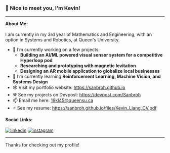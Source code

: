 ### 👋 Nice to meet you, I'm Kevin!
---
**About Me:** <br><br>
I am currently in my 3rd year of Mathematics and Engineering, with an option in Systems and Robotics, at Queen's University.

- 🚅 I’m currently working on a few projects:
  - **Building an AI/ML powered visual sensor system for a competitive Hyperloop pod**
  - **Researching and prototyping with magnetic levitation**
  - **Designing an AR mobile application to globalize local businesses**
- 🌱 I’m currently learning **Reinforcement Learning, Machine Vision, and Systems Design**
- 🕸️ Visit my portfolio website: https://sanbroh.github.io
- ⚒️ See my projects on Devpost: https://devpost.com/Sanbroh
- 📫 Email me here: 19kl45@queensu.ca
- ⭐ See my resume: https://sanbroh.github.io/files/Kevin_Liang_CV.pdf

**Social Links:** <br><br>
[![linkedin](https://github.com/shikhar1020jais1/Git-Social/blob/master/Icons/LinkedIn.png (LinkedIn))][1]
[![instagram](https://github.com/shikhar1020jais1/Git-Social/blob/master/Icons/Instagram.png (Instagram))][2]

[1]: https://www.linkedin.com/in/keviniang
[2]: https://www.instagram.com/keviniang

---

Thanks for checking out my profile!

